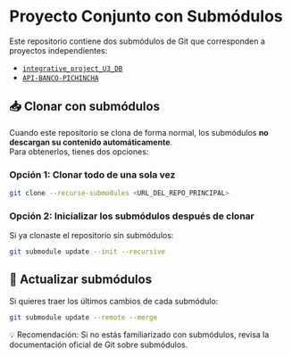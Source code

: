 # Proyecto Conjunto con Submódulos

Este repositorio contiene dos submódulos de Git que corresponden a proyectos independientes:

- [`integrative_project_U3_DB`](https://github.com/IMarcusDev/integrative_project_U3_DB)
- [`API-BANCO-PICHINCHA`](https://github.com/Juangranda3424/API-BANCO-PICHINCHA)

## 📥 Clonar con submódulos

Cuando este repositorio se clona de forma normal, los submódulos **no descargan su contenido automáticamente**.  
Para obtenerlos, tienes dos opciones:

### Opción 1: Clonar todo de una sola vez
```bash
git clone --recurse-submodules <URL_DEL_REPO_PRINCIPAL>
```
### Opción 2: Inicializar los submódulos después de clonar
Si ya clonaste el repositorio sin submódulos:
```bash
git submodule update --init --recursive
```
## 🔄 Actualizar submódulos
Si quieres traer los últimos cambios de cada submódulo:
```bash
git submodule update --remote --merge
```

💡 Recomendación: Si no estás familiarizado con submódulos, revisa la documentación oficial de Git sobre submódulos.
